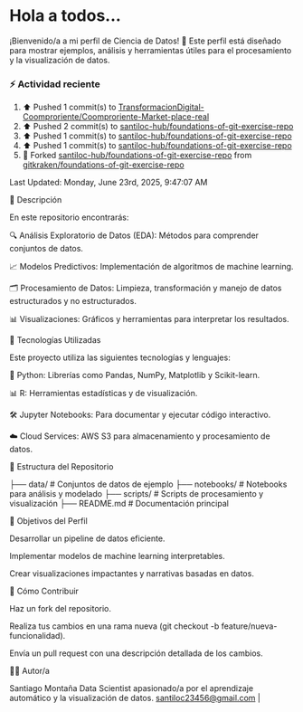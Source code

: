 # Hola a todos...
¡Bienvenido/a a mi perfil de Ciencia de Datos! 🚀 Este perfil está diseñado para mostrar ejemplos, análisis y herramientas útiles para el procesamiento y la visualización de datos.
### ⚡ Actividad reciente

<!--RECENT_ACTIVITY:start-->
1. ⬆️ Pushed 1 commit(s) to [TransformacionDigital-Coomproriente/Coomproriente-Market-place-real](https://github.com/TransformacionDigital-Coomproriente/Coomproriente-Market-place-real)<br>
2. ⬆️ Pushed 2 commit(s) to [santiloc-hub/foundations-of-git-exercise-repo](https://github.com/santiloc-hub/foundations-of-git-exercise-repo)<br>
3. ⬆️ Pushed 1 commit(s) to [santiloc-hub/foundations-of-git-exercise-repo](https://github.com/santiloc-hub/foundations-of-git-exercise-repo)<br>
4. ⬆️ Pushed 1 commit(s) to [santiloc-hub/foundations-of-git-exercise-repo](https://github.com/santiloc-hub/foundations-of-git-exercise-repo)<br>
5. 🔱 Forked [santiloc-hub/foundations-of-git-exercise-repo](https://github.com/santiloc-hub/foundations-of-git-exercise-repo) from [gitkraken/foundations-of-git-exercise-repo](https://github.com/gitkraken/foundations-of-git-exercise-repo)<br>
<!--RECENT_ACTIVITY:end-->
<!--RECENT_ACTIVITY:last_update-->
Last Updated: Monday, June 23rd, 2025, 9:47:07 AM
<!--RECENT_ACTIVITY:last_update_end-->



📌 Descripción

En este repositorio encontrarás:

🔍 Análisis Exploratorio de Datos (EDA): Métodos para comprender conjuntos de datos.

📈 Modelos Predictivos: Implementación de algoritmos de machine learning.

🗂️ Procesamiento de Datos: Limpieza, transformación y manejo de datos estructurados y no estructurados.

📊 Visualizaciones: Gráficos y herramientas para interpretar los resultados.

🚀 Tecnologías Utilizadas

Este proyecto utiliza las siguientes tecnologías y lenguajes:

🐍 Python: Librerías como Pandas, NumPy, Matplotlib y Scikit-learn.

📊 R: Herramientas estadísticas y de visualización.

🛠️ Jupyter Notebooks: Para documentar y ejecutar código interactivo.

☁️ Cloud Services: AWS S3 para almacenamiento y procesamiento de datos.

📁 Estructura del Repositorio

├── data/                # Conjuntos de datos de ejemplo
├── notebooks/           # Notebooks para análisis y modelado
├── scripts/             # Scripts de procesamiento y visualización
├── README.md            # Documentación principal

🎯 Objetivos del Perfil

Desarrollar un pipeline de datos eficiente.

Implementar modelos de machine learning interpretables.

Crear visualizaciones impactantes y narrativas basadas en datos.

📝 Cómo Contribuir

Haz un fork del repositorio.

Realiza tus cambios en una rama nueva (git checkout -b feature/nueva-funcionalidad).

Envía un pull request con una descripción detallada de los cambios.

👩‍💻 Autor/a

Santiago Montaña Data Scientist apasionado/a por el aprendizaje automático y la visualización de datos.
santiloc23456@gmail.com | 
